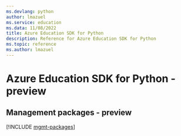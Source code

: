 ```yaml
---
ms.devlang: python
author: lmazuel
ms.service: education
ms.data: 11/08/2022
title: Azure Education SDK for Python
description: Reference for Azure Education SDK for Python
ms.topic: reference
ms.author: lmazuel
---
```

# Azure Education SDK for Python - preview

## Management packages - preview
[!INCLUDE [mgmt-packages](education-mgmt-index.md)]